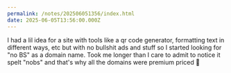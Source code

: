```yaml
---
permalink: /notes/202506051356/index.html
date: 2025-06-05T13:56:00.000Z
---
```


I had a lil idea for a site with tools like a qr code generator, formatting text in different ways, etc but with no bullshit ads and stuff so I started looking for "no BS" as a domain name. Took me longer than I care to admit to notice it spelt "nobs" and that's why all the domains were premium priced 🍆